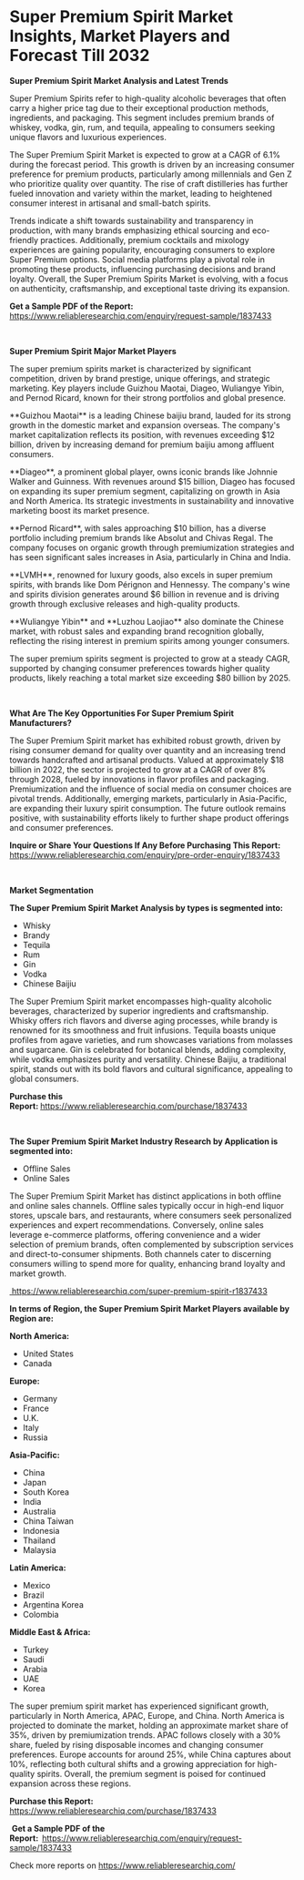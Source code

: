 <p><h1>Super Premium Spirit Market Insights, Market Players and Forecast Till 2032</h1></p><p><strong>Super Premium Spirit Market Analysis and Latest Trends</strong></p>
<p><p>Super Premium Spirits refer to high-quality alcoholic beverages that often carry a higher price tag due to their exceptional production methods, ingredients, and packaging. This segment includes premium brands of whiskey, vodka, gin, rum, and tequila, appealing to consumers seeking unique flavors and luxurious experiences.</p><p>The Super Premium Spirit Market is expected to grow at a CAGR of 6.1% during the forecast period. This growth is driven by an increasing consumer preference for premium products, particularly among millennials and Gen Z who prioritize quality over quantity. The rise of craft distilleries has further fueled innovation and variety within the market, leading to heightened consumer interest in artisanal and small-batch spirits.</p><p>Trends indicate a shift towards sustainability and transparency in production, with many brands emphasizing ethical sourcing and eco-friendly practices. Additionally, premium cocktails and mixology experiences are gaining popularity, encouraging consumers to explore Super Premium options. Social media platforms play a pivotal role in promoting these products, influencing purchasing decisions and brand loyalty. Overall, the Super Premium Spirits Market is evolving, with a focus on authenticity, craftsmanship, and exceptional taste driving its expansion.</p></p>
<p><strong>Get a Sample PDF of the Report:&nbsp;</strong> <a href="https://www.reliableresearchiq.com/enquiry/request-sample/1837433?utm_campaign=2456&utm_medium=2&utm_source=Github&utm_content=ia&utm_term=05042025&utm_id=super-premium-spirit">https://www.reliableresearchiq.com/enquiry/request-sample/1837433</a></p>
<p>&nbsp;</p>
<p><strong>Super Premium Spirit Major Market Players</strong></p>
<p><p>The super premium spirits market is characterized by significant competition, driven by brand prestige, unique offerings, and strategic marketing. Key players include Guizhou Maotai, Diageo, Wuliangye Yibin, and Pernod Ricard, known for their strong portfolios and global presence.</p><p>**Guizhou Maotai** is a leading Chinese baijiu brand, lauded for its strong growth in the domestic market and expansion overseas. The company's market capitalization reflects its position, with revenues exceeding $12 billion, driven by increasing demand for premium baijiu among affluent consumers.</p><p>**Diageo**, a prominent global player, owns iconic brands like Johnnie Walker and Guinness. With revenues around $15 billion, Diageo has focused on expanding its super premium segment, capitalizing on growth in Asia and North America. Its strategic investments in sustainability and innovative marketing boost its market presence.</p><p>**Pernod Ricard**, with sales approaching $10 billion, has a diverse portfolio including premium brands like Absolut and Chivas Regal. The company focuses on organic growth through premiumization strategies and has seen significant sales increases in Asia, particularly in China and India.</p><p>**LVMH**, renowned for luxury goods, also excels in super premium spirits, with brands like Dom Pérignon and Hennessy. The company's wine and spirits division generates around $6 billion in revenue and is driving growth through exclusive releases and high-quality products.</p><p>**Wuliangye Yibin** and **Luzhou Laojiao** also dominate the Chinese market, with robust sales and expanding brand recognition globally, reflecting the rising interest in premium spirits among younger consumers.</p><p>The super premium spirits segment is projected to grow at a steady CAGR, supported by changing consumer preferences towards higher quality products, likely reaching a total market size exceeding $80 billion by 2025.</p></p>
<p>&nbsp;</p>
<p><strong>What Are The Key Opportunities For Super Premium Spirit Manufacturers?</strong></p>
<p><p>The Super Premium Spirit market has exhibited robust growth, driven by rising consumer demand for quality over quantity and an increasing trend towards handcrafted and artisanal products. Valued at approximately $18 billion in 2022, the sector is projected to grow at a CAGR of over 8% through 2028, fueled by innovations in flavor profiles and packaging. Premiumization and the influence of social media on consumer choices are pivotal trends. Additionally, emerging markets, particularly in Asia-Pacific, are expanding their luxury spirit consumption. The future outlook remains positive, with sustainability efforts likely to further shape product offerings and consumer preferences.</p></p>
<p><strong>Inquire or Share Your Questions If Any Before Purchasing This Report:</strong> <a href="https://www.reliableresearchiq.com/enquiry/pre-order-enquiry/1837433?utm_campaign=2456&utm_medium=2&utm_source=Github&utm_content=ia&utm_term=05042025&utm_id=super-premium-spirit">https://www.reliableresearchiq.com/enquiry/pre-order-enquiry/1837433</a></p>
<p>&nbsp;</p>
<p><strong>Market Segmentation</strong></p>
<p><strong>The Super Premium Spirit Market Analysis by types is segmented into:</strong></p>
<p><ul><li>Whisky</li><li>Brandy</li><li>Tequila</li><li>Rum</li><li>Gin</li><li>Vodka</li><li>Chinese Baijiu</li></ul></p>
<p><p>The Super Premium Spirit market encompasses high-quality alcoholic beverages, characterized by superior ingredients and craftsmanship. Whisky offers rich flavors and diverse aging processes, while brandy is renowned for its smoothness and fruit infusions. Tequila boasts unique profiles from agave varieties, and rum showcases variations from molasses and sugarcane. Gin is celebrated for botanical blends, adding complexity, while vodka emphasizes purity and versatility. Chinese Baijiu, a traditional spirit, stands out with its bold flavors and cultural significance, appealing to global consumers.</p></p>
<p><strong>Purchase this Report:&nbsp;</strong><a href="https://www.reliableresearchiq.com/purchase/1837433?utm_campaign=2456&utm_medium=2&utm_source=Github&utm_content=ia&utm_term=05042025&utm_id=super-premium-spirit">https://www.reliableresearchiq.com/purchase/1837433</a></p>
<p>&nbsp;</p>
<p><strong>The Super Premium Spirit Market Industry Research by Application is segmented into:</strong></p>
<p><ul><li>Offline Sales</li><li>Online Sales</li></ul></p>
<p><p>The Super Premium Spirit Market has distinct applications in both offline and online sales channels. Offline sales typically occur in high-end liquor stores, upscale bars, and restaurants, where consumers seek personalized experiences and expert recommendations. Conversely, online sales leverage e-commerce platforms, offering convenience and a wider selection of premium brands, often complemented by subscription services and direct-to-consumer shipments. Both channels cater to discerning consumers willing to spend more for quality, enhancing brand loyalty and market growth.</p></p>
<p><a href="https://www.reliableresearchiq.com/super-premium-spirit-r1837433?utm_campaign=2456&utm_medium=2&utm_source=Github&utm_content=ia&utm_term=05042025&utm_id=super-premium-spirit">&nbsp;https://www.reliableresearchiq.com/super-premium-spirit-r1837433</a></p>
<p><strong>In terms of Region, the Super Premium Spirit Market Players available by Region are:</strong></p>
<p>
    <p> <strong> North America: </strong>
        <ul>
            <li>United States</li>
            <li>Canada</li>
        </ul>
        </p> 
    <p> <strong> Europe: </strong>
        <ul>
            <li>Germany</li>
            <li>France</li>
            <li>U.K.</li>
            <li>Italy</li>
            <li>Russia</li>
        </ul>
        </p> 
    <p> <strong> Asia-Pacific: </strong>
        <ul>
            <li>China</li>
            <li>Japan</li>
            <li>South Korea</li>
            <li>India</li>
            <li>Australia</li>
            <li>China Taiwan</li>
            <li>Indonesia</li>
            <li>Thailand</li>
            <li>Malaysia</li>
        </ul>
        </p> 
    <p> <strong> Latin America: </strong>
        <ul>
            <li>Mexico</li>
            <li>Brazil</li>
            <li>Argentina Korea</li>
            <li>Colombia</li>
        </ul>
        </p> 
    <p> <strong> Middle East & Africa: </strong>
        <ul>
            <li>Turkey</li>
            <li>Saudi</li>
            <li>Arabia</li>
            <li>UAE</li>
            <li>Korea</li>
        </ul>
    </p>
    </p>
<p><p>The super premium spirit market has experienced significant growth, particularly in North America, APAC, Europe, and China. North America is projected to dominate the market, holding an approximate market share of 35%, driven by premiumization trends. APAC follows closely with a 30% share, fueled by rising disposable incomes and changing consumer preferences. Europe accounts for around 25%, while China captures about 10%, reflecting both cultural shifts and a growing appreciation for high-quality spirits. Overall, the premium segment is poised for continued expansion across these regions.</p></p>
<p><strong>Purchase this Report: </strong><a href="https://www.reliableresearchiq.com/purchase/1837433?utm_campaign=2456&utm_medium=2&utm_source=Github&utm_content=ia&utm_term=05042025&utm_id=super-premium-spirit">https://www.reliableresearchiq.com/purchase/1837433</a></p>
<p>&nbsp;<strong>Get a Sample PDF of the Report:&nbsp;&nbsp;</strong><a href="https://www.reliableresearchiq.com/enquiry/request-sample/1837433?utm_campaign=2456&utm_medium=2&utm_source=Github&utm_content=ia&utm_term=05042025&utm_id=super-premium-spirit">https://www.reliableresearchiq.com/enquiry/request-sample/1837433</a></p>
<p><strong></strong></p>
<p>Check more reports on <a href="https://www.reliableresearchiq.com/?utm_campaign=2456&utm_medium=2&utm_source=Github&utm_content=ia&utm_term=05042025&utm_id=super-premium-spirit">https://www.reliableresearchiq.com/</a></p>